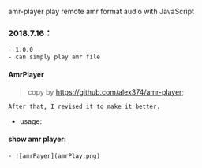 amr-player
play remote amr format audio with JavaScript  

### 2018.7.16：
	- 1.0.0
	- can simply play amr file
	
#### AmrPlayer
	
  > copy by https://github.com/alex374/amr-player;
	
	After that, I revised it to make it better.
	
  - usage:
    <body>
	   <amr src="http://xxxx.amr"></amr>
	   <script src="amr-player-master/jquery-1.8.3.min.js" type="text/javascript" charset="utf-8"></script>
	   <script src="amr-player-master/amrnb.js" type="text/javascript" charset="utf-8"></script>
	   <script src="amr-player-master/amrplayer.js" type="text/javascript" charset="utf-8"></script>
   </body>
   
#### show amr player: 
	- ![amrPayer](amrPlay.png)
   
   
